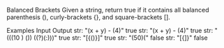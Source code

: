 Balanced Brackets
Given a string, return true if it contains all balanced parenthesis (), curly-brackets {}, and square-brackets [].

Examples
Input	Output
str:
"(x + y) - (4)"	true
str:
"(x + y) - (4)"	true
str:
"(((10 ) ()) ((?)(:)))"	true
str:
"[{()}]"	true
str:
"(50)("	false
str:
"[{]}"	false
